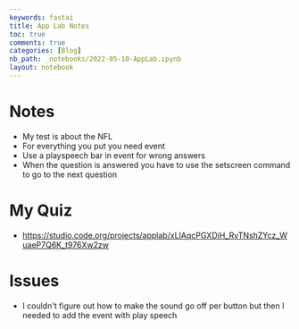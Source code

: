 ```yaml
---
keywords: fastai
title: App Lab Notes
toc: true
comments: true
categories: [Blog]
nb_path: _notebooks/2022-05-10-AppLab.ipynb
layout: notebook
---
```


<!--
#################################################
### THIS FILE WAS AUTOGENERATED! DO NOT EDIT! ###
#################################################
# file to edit: _notebooks/2022-05-10-AppLab.ipynb
-->

<div class="container" id="notebook-container">
        
<div class="cell border-box-sizing text_cell rendered"><div class="inner_cell">
<div class="text_cell_render border-box-sizing rendered_html">
<h1 id="Notes">Notes<a class="anchor-link" href="#Notes"> </a></h1><ul>
<li>My test is about the NFL</li>
<li>For everything you put you need event</li>
<li>Use a playspeech bar in event for wrong answers</li>
<li>When the question is answered you have to use the setscreen command to go to the next question</li>
</ul>
<h1 id="My-Quiz">My Quiz<a class="anchor-link" href="#My-Quiz"> </a></h1><ul>
<li><a href="https://studio.code.org/projects/applab/xLIAqcPGXDiH_RvTNshZYcz_WuaeP7Q6K_t976Xw2zw">https://studio.code.org/projects/applab/xLIAqcPGXDiH_RvTNshZYcz_WuaeP7Q6K_t976Xw2zw</a></li>
</ul>
<h1 id="Issues">Issues<a class="anchor-link" href="#Issues"> </a></h1><ul>
<li>I couldn't figure out how to make the sound go off per button but then I needed to add the event with play speech</li>
</ul>

</div>
</div>
</div>
</div>
 

